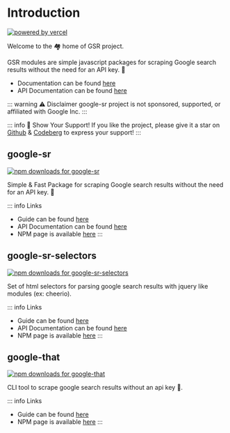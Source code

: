 # Introduction

[![powered by vercel](/images/powered-by-vercel.svg)](https://vercel.com?utm_source=g-sr.vercel.app&utm_campaign=oss)

Welcome to the 🏘️ home of GSR project.

GSR modules are simple javascript packages for scraping Google search results without the need for an API key. 🚀

* Documentation can be found [here](https://g-sr.vercel.app)
* API Documentation can be found [here](https://typicalninja.github.io/google-sr/)

::: warning ⚠️ Disclaimer
google-sr project is not sponsored, supported, or affiliated with Google Inc.
:::


::: info 🌟 Show Your Support!
If you like the project, please give it a star on [Github](https://github.com/typicalninja/google-sr/) & [Codeberg](https://codeberg.org/typicalninja/google-sr) to express your support!
:::

## google-sr

[![npm downloads for google-sr](https://img.shields.io/npm/dm/google-sr)](https://www.npmjs.com/package/google-sr)

Simple & Fast Package for scraping Google search results without the need for an API key. 🚀

::: info Links
* Guide can be found [here](./sr/)
* API Documentation can be found [here](https://typicalninja.github.io/google-sr/modules/google_sr.html)
* NPM page is available [here](https://www.npmjs.com/package/google-sr)
:::

## google-sr-selectors

[![npm downloads for google-sr-selectors](https://img.shields.io/npm/dm/google-sr-selectors)](https://www.npmjs.com/package/google-sr-selectors)

Set of html selectors for parsing google search results with jquery like modules (ex: cheerio).

::: info Links
* Guide can be found [here](./selectors/)
* API Documentation can be found [here](https://typicalninja.github.io/google-sr/modules/google_sr_selectors.html)
* NPM page is available [here](https://www.npmjs.com/package/google-sr-selectors)
:::

## google-that

[![npm downloads for google-that](https://img.shields.io/npm/dm/google-that)](https://www.npmjs.com/package/google-that)

CLI tool to scrape google search results without an api key 🚀.

::: info Links
* Guide can be found [here](./that/)
* NPM page is available [here](https://www.npmjs.com/package/google-that)
:::
